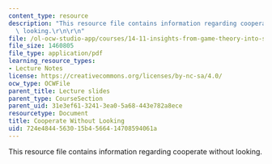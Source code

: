 ```yaml
---
content_type: resource
description: "This resource file contains information regarding cooperate without\
  \ looking.\r\n\r\n"
file: /ol-ocw-studio-app/courses/14-11-insights-from-game-theory-into-social-behavior-fall-2013/724e4844563015b4566414708594061a_MIT14_11F13_cooperating.pdf
file_size: 1460805
file_type: application/pdf
learning_resource_types:
- Lecture Notes
license: https://creativecommons.org/licenses/by-nc-sa/4.0/
ocw_type: OCWFile
parent_title: Lecture slides
parent_type: CourseSection
parent_uid: 31e3ef61-3241-3ea0-5a68-443e782a8ece
resourcetype: Document
title: Cooperate Without Looking
uid: 724e4844-5630-15b4-5664-14708594061a
---
```

This resource file contains information regarding cooperate without looking.

